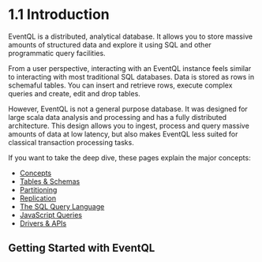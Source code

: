 1.1 Introduction
================

EventQL is a distributed, analytical database. It allows you to store massive amounts
of structured data and explore it using SQL and other programmatic query facilities.

From a user perspective, interacting with an EventQL instance feels similar to
interacting with most traditional SQL databases. Data is stored as rows in
schemaful tables. You can insert and retrieve rows, execute complex queries and
create, edit and drop tables.

However, EventQL is not a general purpose database. It was designed for large scala
data analysis and processing and has a fully distributed architecture. This
design allows you to ingest, process and query massive amounts of data at low
latency, but also makes EventQL less suited for classical transaction processing tasks.

If you want to take the deep dive, these pages explain the major concepts:

  - [Concepts](../concepts/)
  - [Tables & Schemas](../../tables/)
  - [Partitioning](../../tables/partitioning/)
  - [Replication](../../tables/replication/)
  - [The SQL Query Language](../../sql/)
  - [JavaScript Queries](../../queries/)
  - [Drivers & APIs](../../api/)



## Getting Started with EventQL
